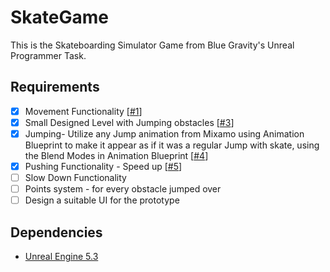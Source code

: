 # SkateGame
This is the Skateboarding Simulator Game from Blue Gravity's Unreal Programmer Task.

## Requirements
* [X] Movement Functionality [[#1](https://github.com/Steback/SkateGame/pull/1)]
* [X] Small Designed Level with Jumping obstacles [[#3](https://github.com/Steback/SkateGame/pull/3)]
* [X] Jumping- Utilize any Jump animation from Mixamo using Animation Blueprint to make it appear as if it was a regular Jump with skate, using the Blend Modes in Animation Blueprint [[#4](https://github.com/Steback/SkateGame/pull/4)]
* [X] Pushing Functionality - Speed up [[#5](https://github.com/Steback/SkateGame/pull/5)]
* [ ] Slow Down Functionality
* [ ] Points system - for every obstacle jumped over 
* [ ] Design a suitable UI for the prototype

## Dependencies
* [Unreal Engine 5.3](https://www.unrealengine.com/en-US/blog/unreal-engine-5-3-is-now-available) 
